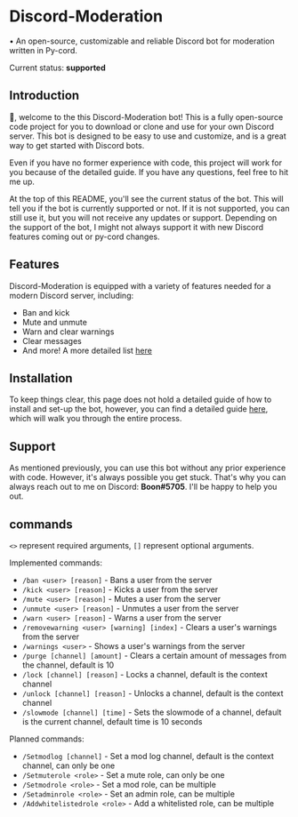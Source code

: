# Discord-Moderation

• An open-source, customizable and reliable Discord bot for moderation written in Py-cord.

Current status: **supported**

## Introduction

👋, welcome to the this Discord-Moderation bot! This is a fully open-source code project for you to download or clone and use for your own Discord server. This bot is designed to be easy to use and customize, and is a great way to get started with Discord bots. 

Even if you have no former experience with code, this project will work for you because of the detailed guide. If you have any questions, feel free to hit me up.

At the top of this README, you'll see the current status of the bot. This will tell you if the bot is currently supported or not. If it is not supported, you can still use it, but you will not receive any updates or support. Depending on the support of the bot, I might not always support it with new Discord features coming out or py-cord changes.

## Features

Discord-Moderation is equipped with a variety of features needed for a modern Discord server, including:

- Ban and kick
- Mute and unmute
- Warn and clear warnings
- Clear messages
- And more! A more detailed list [here](https://github.com/KipzonderKop101/Discord-Moderation#commands)

## Installation

To keep things clear, this page does not hold a detailed guide of how to install and set-up the bot, however, you can find a detailed guide [here](https://github.com/KipzonderKop101/Discord-Moderation/blob/main/docs/GUIDE.md), which will walk you through the entire process.

## Support

As mentioned previously, you can use this bot without any prior experience with code. However, it's always possible you get stuck. That's why you can always reach out to me on Discord: **Boon#5705**. I'll be happy to help you out.

## commands

`<>` represent required arguments, `[]` represent optional arguments.

Implemented commands:

- `/ban <user> [reason]` - Bans a user from the server
- `/kick <user> [reason]` - Kicks a user from the server
- `/mute <user> [reason]` - Mutes a user from the server
- `/unmute <user> [reason]` - Unmutes a user from the server
- `/warn <user> [reason]` - Warns a user from the server
- `/removewarning <user> [warning] [index]` - Clears a user's warnings from the server
- `/warnings <user>` - Shows a user's warnings from the server
- `/purge [channel] [amount]` - Clears a certain amount of messages from the channel, default is 10
- `/lock [channel] [reason]` - Locks a channel, default is the context channel
- `/unlock [channel] [reason]` - Unlocks a channel, default is the context channel
- `/slowmode [channel] [time]` - Sets the slowmode of a channel, default is the current channel, default time is 10 seconds

Planned commands:

- `/Setmodlog [channel]` - Set a mod log channel, default is the context channel, can only be one
- `/Setmuterole <role>` - Set a mute role, can only be one
- `/Setmodrole <role>` - Set a mod role, can be multiple
- `/Setadminrole <role>` - Set an admin role, can be multiple
- `/Addwhitelistedrole <role>` - Add a whitelisted role, can be multiple
